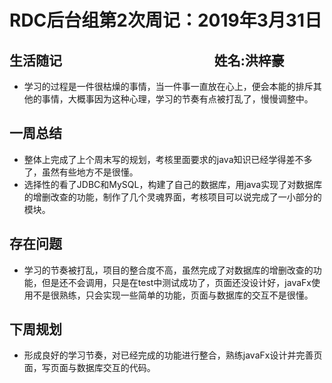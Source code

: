 # RDC后台组第2次周记：2019年3月31日

## 生活随记&nbsp;&nbsp;&nbsp;&nbsp;&nbsp;&nbsp;&nbsp;&nbsp;&nbsp;&nbsp;&nbsp;&nbsp;&nbsp;&nbsp;&nbsp;&nbsp;&nbsp;&nbsp;&nbsp;&nbsp;&nbsp;&nbsp;&nbsp;&nbsp;&nbsp;&nbsp;&nbsp;&nbsp;&nbsp;&nbsp;&nbsp;&nbsp;&nbsp;&nbsp;&nbsp;&nbsp;&nbsp;&nbsp;&nbsp;&nbsp;&nbsp;&nbsp;&nbsp;&nbsp;&nbsp;&nbsp;&nbsp;&nbsp;&nbsp;姓名:洪梓豪
* 学习的过程是一件很枯燥的事情，当一件事一直放在心上，便会本能的排斥其他的事情，大概事因为这种心理，学习的节奏有点被打乱了，慢慢调整中。


## 一周总结
* 整体上完成了上个周末写的规划，考核里面要求的java知识已经学得差不多了，虽然有些地方不是很懂。
* 选择性的看了JDBC和MySQL，构建了自己的数据库，用java实现了对数据库的增删改查的功能，制作了几个灵魂界面，考核项目可以说完成了一小部分的模块。


## 存在问题
* 学习的节奏被打乱，项目的整合度不高，虽然完成了对数据库的增删改查的功能，但是还不会调用，只是在test中测试成功了，页面还没设计好，javaFx使用不是很熟练，只会实现一些简单的功能，页面与数据库的交互不是很懂。


## 下周规划
* 形成良好的学习节奏，对已经完成的功能进行整合，熟练javaFx设计并完善页面，写页面与数据库交互的代码。


